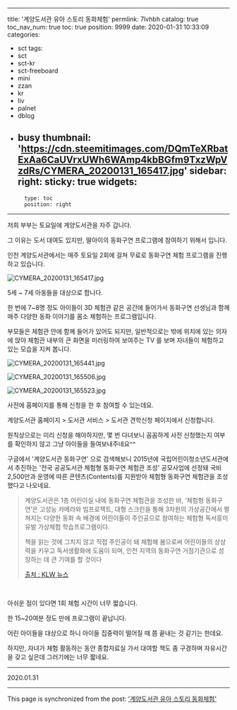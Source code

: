 
---
title: '계양도서관 유아 스토리 동화체험'
permlink: 7lvhbh
catalog: true
toc_nav_num: true
toc: true
position: 9999
date: 2020-01-31 10:33:09
categories:
- sct
tags:
- sct
- sct-kr
- sct-freeboard
- mini
- zzan
- kr
- liv
- palnet
- dblog
- busy
thumbnail: 'https://cdn.steemitimages.com/DQmTeXRbatExAa6CaUVrxUWh6WAmp4kbBGfm9TxzWpVzdRs/CYMERA_20200131_165417.jpg'
sidebar:
    right:
        sticky: true
widgets:
    -
        type: toc
        position: right
---


저희 부부는 토요일에 계양도서관을 자주 갑니다.

그 이유는 도서 대여도 있지만, 딸아이의 동화구연 프로그램에 참여하기 위해서 입니다.

인천 계양도서관에서는 매주 토요일 2회에 걸쳐 무료로 동화구연 체험 프로그램을 진행하고 있습니다.

![CYMERA_20200131_165417.jpg](https://cdn.steemitimages.com/DQmTeXRbatExAa6CaUVrxUWh6WAmp4kbBGfm9TxzWpVzdRs/CYMERA_20200131_165417.jpg)

5세 ~ 7세 아동들을 대상으로 합니다.

한 번에 7~8명 정도 아이들이 3D 체험관 같은 공간에 들어가서 동화구연 선생님과 함께 매주 다양한 동화 이야기를 몸소 체험하는 프로그램입니다.

부모들은 체험관 안에 함께 들어가 있어도 되지만, 일반적으로는 밖에 위치에 있는 의자에 앉아 체험관 내부의 큰 화면을 미러링하여 보여주는 TV 를 보며 자녀들이 체험하고 있는 모습을 지켜 봅니다.

![CYMERA_20200131_165441.jpg](https://cdn.steemitimages.com/DQma8zfccZ4BVDBjQJYaHQxQpb1dyR4dpkMA8YgKA24vGTP/CYMERA_20200131_165441.jpg)

![CYMERA_20200131_165506.jpg](https://cdn.steemitimages.com/DQmNTZhBDVmRMVBYZQJwZK41VMx4p9yUYL7wkTXCudGtE5i/CYMERA_20200131_165506.jpg)

![CYMERA_20200131_165523.jpg](https://cdn.steemitimages.com/DQmcwSi8atfCmT4kCL9ztdBSxtjumCU2ygcWEUqq6gCheDb/CYMERA_20200131_165523.jpg)

사전에 홈페이지를 통해 신청을 한 후 참여할 수 있는데요.

계양도서관 홈페이지 > 도서관 서비스 > 도서관 견학신청 페이지에서 신청합니다.

원칙상으로는 미리 신청을 해야하지만, 몇 번 다녀보니 꼼꼼하게 사전 신청했는지 여부를 확인하지 않고 그냥 아이들을 들여보내주네요^^

구글에서 '계양도서관 동화구연' 으로 검색해보니  2015년에 국립어린이청소년도서관에서 추진하는 '전국 공공도서관 체험형 동화구연 체험관 조성' 공모사업에 선정돼 국비 2,500만과 운영에 따른 콘텐츠(Contents)를 지원받아 체험형 동화구연 체험관을 조성했다고 나오네요.


> 계양도서관은 1층 어린이실 내에 동화구연 체험관을 조성한 바, ‘체험형 동화구연’은 고성능 카메라와 빔프로젝트, 대형 스크린을 통해 3차원의 가상공간에서 펼쳐지는 다양한 동화 속 배경에 어린이들이 주인공으로 참여하는 체험형 독서흥미 유발 가상체험 학습프로그램이다.
>
> 책을 읽는 것에 그치지 않고 직접 주인공이 돼 체험해 봄으로써 어린이들의 상상력을 키우고 독서생활화에 도움이 되며, 인천 지역의 동화구연 거점기관으로 성장하는 데 큰 기여를 할 것이다
>
>[출처 : KLW 뉴스](http://klw.or.kr/home/bbs/board.php?bo_table=news_3&wr_id=4927&page=3&cyber_page=)

​

아쉬운 점이 있다면 1회 체험 시간이 너무 짧습니다. 

한 15~20여분 정도 만에 프로그램이 끝납니다.

어린 아이들을 대상으로 하니 아이들 집중력이 떨어질 때 쯤 끝내는 것 같기는 한데요.

하지만, 자녀가 체험 활동하는 동안 종합자료실 가서 대여할 책도 좀 구경하며 자유시간을 갖고 싶은데 그러기에는 너무 짧네요.

***

2020.01.31

- - -

This page is synchronized from the post: ['계양도서관 유아 스토리 동화체험'](https://steemit.com/@lucky2015/7lvhbh)
